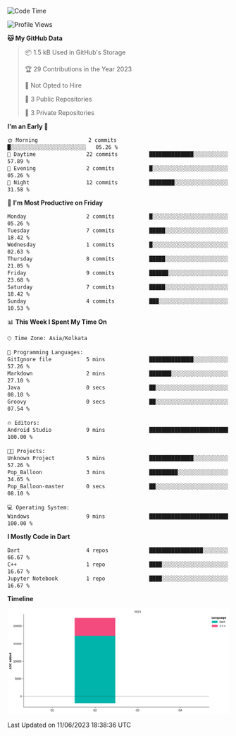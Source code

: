 <!--START_SECTION:waka-->
![Code Time](http://img.shields.io/badge/Code%20Time-33%20hrs%2023%20mins-blue)

![Profile Views](http://img.shields.io/badge/Profile%20Views-5-blue)

**🐱 My GitHub Data** 

> 📦 1.5 kB Used in GitHub's Storage 
 > 
> 🏆 29 Contributions in the Year 2023
 > 
> 🚫 Not Opted to Hire
 > 
> 📜 3 Public Repositories 
 > 
> 🔑 3 Private Repositories 
 > 
**I'm an Early 🐤** 

```text
🌞 Morning                2 commits           █░░░░░░░░░░░░░░░░░░░░░░░░   05.26 % 
🌆 Daytime                22 commits          ██████████████░░░░░░░░░░░   57.89 % 
🌃 Evening                2 commits           █░░░░░░░░░░░░░░░░░░░░░░░░   05.26 % 
🌙 Night                  12 commits          ████████░░░░░░░░░░░░░░░░░   31.58 % 
```
📅 **I'm Most Productive on Friday** 

```text
Monday                   2 commits           █░░░░░░░░░░░░░░░░░░░░░░░░   05.26 % 
Tuesday                  7 commits           █████░░░░░░░░░░░░░░░░░░░░   18.42 % 
Wednesday                1 commits           █░░░░░░░░░░░░░░░░░░░░░░░░   02.63 % 
Thursday                 8 commits           █████░░░░░░░░░░░░░░░░░░░░   21.05 % 
Friday                   9 commits           ██████░░░░░░░░░░░░░░░░░░░   23.68 % 
Saturday                 7 commits           █████░░░░░░░░░░░░░░░░░░░░   18.42 % 
Sunday                   4 commits           ███░░░░░░░░░░░░░░░░░░░░░░   10.53 % 
```


📊 **This Week I Spent My Time On** 

```text
🕑︎ Time Zone: Asia/Kolkata

💬 Programming Languages: 
GitIgnore file           5 mins              ██████████████░░░░░░░░░░░   57.26 % 
Markdown                 2 mins              ███████░░░░░░░░░░░░░░░░░░   27.10 % 
Java                     0 secs              ██░░░░░░░░░░░░░░░░░░░░░░░   08.10 % 
Groovy                   0 secs              ██░░░░░░░░░░░░░░░░░░░░░░░   07.54 % 

🔥 Editors: 
Android Studio           9 mins              █████████████████████████   100.00 % 

🐱‍💻 Projects: 
Unknown Project          5 mins              ██████████████░░░░░░░░░░░   57.26 % 
Pop_Balloon              3 mins              █████████░░░░░░░░░░░░░░░░   34.65 % 
Pop_Balloon-master       0 secs              ██░░░░░░░░░░░░░░░░░░░░░░░   08.10 % 

💻 Operating System: 
Windows                  9 mins              █████████████████████████   100.00 % 
```

**I Mostly Code in Dart** 

```text
Dart                     4 repos             █████████████████░░░░░░░░   66.67 % 
C++                      1 repo              ████░░░░░░░░░░░░░░░░░░░░░   16.67 % 
Jupyter Notebook         1 repo              ████░░░░░░░░░░░░░░░░░░░░░   16.67 % 
```



**Timeline**

![Lines of Code chart](https://raw.githubusercontent.com/sairam030/sairam030/main/assets/bar_graph.png)


 Last Updated on 11/06/2023 18:38:36 UTC
<!--END_SECTION:waka-->
